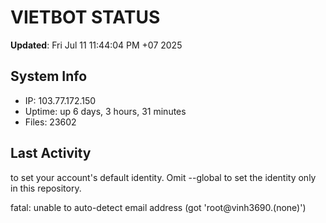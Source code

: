 # VIETBOT STATUS
**Updated**: Fri Jul 11 11:44:04 PM +07 2025

## System Info
- IP: 103.77.172.150
- Uptime: up 6 days, 3 hours, 31 minutes
- Files: 23602

## Last Activity

to set your account's default identity.
Omit --global to set the identity only in this repository.

fatal: unable to auto-detect email address (got 'root@vinh3690.(none)')
